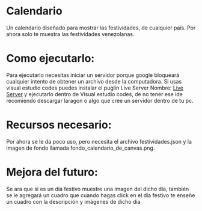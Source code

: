 # Calendario
Un calendario diseñado para mostrar las festividades, de cualquier país. Por ahora solo te muestra las festividades venezolanas.

# Como ejecutarlo:
Para ejecutarlo necesitas iniciar un servidor porque google bloqueará cualquier intento de obtener un archivo desde la computadora. Si usas visual estudio codes puedes instalar el puglin Live Server Nombre: [Live Server](https://marketplace.visualstudio.com/items?itemName=ritwickdey.LiveServer) y ejecutarlo dentro de Visual estudio codes, de no tener ese ide recomiendo descargar laragon o algo que cree un servidor dentro de tu pc.

# Recursos necesario:
Por ahora se le da poco uso, pero necesita el archivo festividades.json y la imagen de fondo llamada fondo_calendario_de_canvas.png.

# Mejora del futuro:
Se ara que si es un día festivo muestre una imagen del dicho día, también se le agregará un cuadro que cuando hagas click en el dia festivo te enseñe un cuadro con la descripción y imágenes de dicho día
